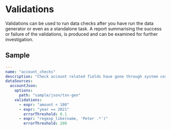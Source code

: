 # Validations

Validations can be used to run data checks after you have run the data generator or even as a standalone task. A report 
summarising the success or failure of the validations, is produced and can be examined for further investigation.

## Sample

```yaml
---
name: "account_checks"
description: "Check account related fields have gone through system correctly"
dataSources:
  accountJson:
    options:
      path: "sample/json/txn-gen"
    validations:
      - expr: "amount < 100"
      - expr: "year == 2021"
        errorThreshold: 0.1
      - expr: "regexp_like(name, 'Peter .*')"
        errorThreshold: 200
```
